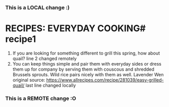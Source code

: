 ### This is a LOCAL change :)
# RECIPES: EVERYDAY COOKING# recipe1
1. If you are looking for something different to grill this spring, how about quail? line 2 changed remotely
2. You can keep things simple and pair them with everyday sides or dress them up for company by serving them with couscous and shredded Brussels sprouts. Wild rice pairs nicely with them as well.
Lavender Wen
original source: https://www.allrecipes.com/recipe/281039/easy-grilled-quail/
last line changed locally
### This is a REMOTE change :O
